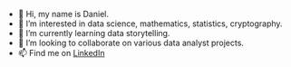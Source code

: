 - 👋 Hi, my name is Daniel.
- 👀 I’m interested in data science, mathematics, statistics, cryptography.
- 🌱 I’m currently learning data storytelling.
- 💞️ I’m looking to collaborate on various data analyst projects.
- 📫 Find me on [LinkedIn](https://www.linkedin.com/in/danielszustak/)
